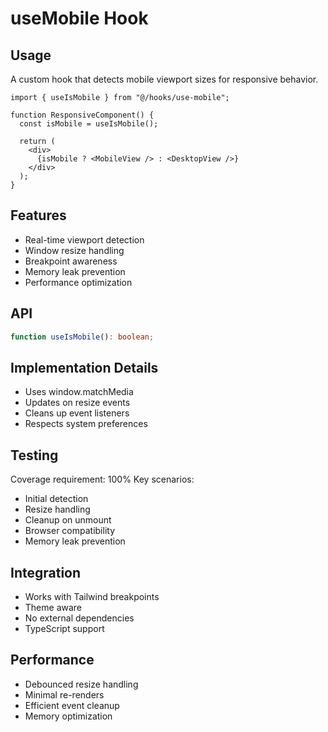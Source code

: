 
# useMobile Hook

## Usage
A custom hook that detects mobile viewport sizes for responsive behavior.

```tsx
import { useIsMobile } from "@/hooks/use-mobile";

function ResponsiveComponent() {
  const isMobile = useIsMobile();
  
  return (
    <div>
      {isMobile ? <MobileView /> : <DesktopView />}
    </div>
  );
}
```

## Features
- Real-time viewport detection
- Window resize handling
- Breakpoint awareness
- Memory leak prevention
- Performance optimization

## API
```typescript
function useIsMobile(): boolean;
```

## Implementation Details
- Uses window.matchMedia
- Updates on resize events
- Cleans up event listeners
- Respects system preferences

## Testing
Coverage requirement: 100%
Key scenarios:
- Initial detection
- Resize handling
- Cleanup on unmount
- Browser compatibility
- Memory leak prevention

## Integration
- Works with Tailwind breakpoints
- Theme aware
- No external dependencies
- TypeScript support

## Performance
- Debounced resize handling
- Minimal re-renders
- Efficient event cleanup
- Memory optimization
